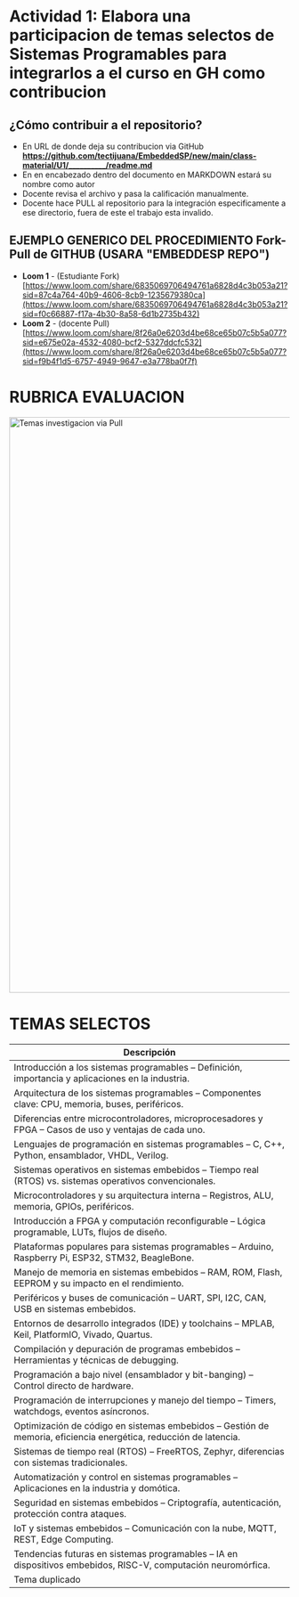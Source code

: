 
# Actividad 1: Elabora una participacion de temas selectos de Sistemas Programables para integrarlos a el curso en GH como contribucion

## ¿Cómo contribuir a el repositorio?
- En URL de donde deja su contribucion via GitHub **https://github.com/tectijuana/EmbeddedSP/new/main/class-material/U1/__________/readme.md**
- En en encabezado dentro del documento en MARKDOWN estará su nombre como autor
- Docente revisa el archivo y pasa la calificación manualmente.
- Docente hace PULL al repositorio para la integración especificamente a ese directorio, fuera de este el trabajo esta invalido.

## EJEMPLO GENERICO DEL PROCEDIMIENTO Fork-Pull de GITHUB (USARA "EMBEDDESP REPO")
- **Loom 1** - (Estudiante Fork) [https://www.loom.com/share/6835069706494761a6828d4c3b053a21?sid=87c4a764-40b9-4606-8cb9-1235679380ca](https://www.loom.com/share/6835069706494761a6828d4c3b053a21?sid=f0c66887-f17a-4b30-8a58-6d1b2735b432)
- **Loom 2** - (docente Pull) [https://www.loom.com/share/8f26a0e6203d4be68ce65b07c5b5a077?sid=e675e02a-4532-4080-bcf2-5327ddcfc532](https://www.loom.com/share/8f26a0e6203d4be68ce65b07c5b5a077?sid=f9b4f1d5-6757-4949-9647-e3a778ba0f7f)


# RUBRICA EVALUACION
<img width="1034" alt="Temas investigacion via Pull" src="https://github.com/user-attachments/assets/21887432-99b2-42f6-9ff6-fd0866e50a36" />


# TEMAS SELECTOS
| **Descripción** |  
|-----------------|  
| Introducción a los sistemas programables – Definición, importancia y aplicaciones en la industria. |  
| Arquitectura de los sistemas programables – Componentes clave: CPU, memoria, buses, periféricos. |  
| Diferencias entre microcontroladores, microprocesadores y FPGA – Casos de uso y ventajas de cada uno. |  
| Lenguajes de programación en sistemas programables – C, C++, Python, ensamblador, VHDL, Verilog. |  
| Sistemas operativos en sistemas embebidos – Tiempo real (RTOS) vs. sistemas operativos convencionales. |  
| Microcontroladores y su arquitectura interna – Registros, ALU, memoria, GPIOs, periféricos. |  
| Introducción a FPGA y computación reconfigurable – Lógica programable, LUTs, flujos de diseño. |  
| Plataformas populares para sistemas programables – Arduino, Raspberry Pi, ESP32, STM32, BeagleBone. |  
| Manejo de memoria en sistemas embebidos – RAM, ROM, Flash, EEPROM y su impacto en el rendimiento. |  
| Periféricos y buses de comunicación – UART, SPI, I2C, CAN, USB en sistemas embebidos. |  
| Entornos de desarrollo integrados (IDE) y toolchains – MPLAB, Keil, PlatformIO, Vivado, Quartus. |  
| Compilación y depuración de programas embebidos – Herramientas y técnicas de debugging. |  
| Programación a bajo nivel (ensamblador y bit-banging) – Control directo de hardware. |  
| Programación de interrupciones y manejo del tiempo – Timers, watchdogs, eventos asíncronos. |  
| Optimización de código en sistemas embebidos – Gestión de memoria, eficiencia energética, reducción de latencia. |  
| Sistemas de tiempo real (RTOS) – FreeRTOS, Zephyr, diferencias con sistemas tradicionales. |  
| Automatización y control en sistemas programables – Aplicaciones en la industria y domótica. |  
| Seguridad en sistemas embebidos – Criptografía, autenticación, protección contra ataques. |  
| IoT y sistemas embebidos – Comunicación con la nube, MQTT, REST, Edge Computing. |  
| Tendencias futuras en sistemas programables – IA en dispositivos embebidos, RISC-V, computación neuromórfica. |  
| Tema duplicado |  


